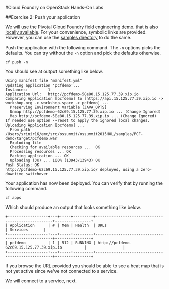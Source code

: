 #Cloud Foundry on OpenStack Hands-On Labs

##Exercise 2: Push your application

We will use the Pivotal Cloud Foundry field engineering [demo.](https://github.com/Pivotal-Field-Engineering/PCF-demo) that is also [locally available](../samples/PCF-demo). For your convenience, symbolic links are provided. However, you can use the [samples directory](../samples/PCF-demo) to do the same.

Push the application with the following command. The `-n` options picks the defaults. You can try without the `-n` option and pick the defaults otherwise.

```
cf push -n
```

You should see at output something like below.

```
Using manifest file "manifest.yml"
Updating application 'pcfdemo'...
Instances:         1
Application Url:   http://pcfdemo-58e80.15.125.77.39.xip.io
Comparing Application [pcfdemo] to [https://api.15.125.77.39.xip.io -> workshop-org -> workshop-space -> pcfdemo] ... 
  Preserving Environment Variable [JAVA_OPTS]
  Unmap http://pcfdemo-62c69.15.125.77.39.xip.io ... (Change Ignored)
  Map http://pcfdemo-58e80.15.125.77.39.xip.io ... (Change Ignored)
If needed use option --reset to apply the ignored local changes.
Uploading Application [pcfdemo] ... 
  From path /Users/srinir16/emc/src/ossummit/ossummit2015HOL/samples/PCF-demo/target/pcfdemo.war
  Exploding file
  Checking for available resources ...  OK
  Processing resources ... OK
  Packing application ... OK
  Uploading (3K) ... 100% (13943/13943) OK
Push Status: OK
http://pcfdemo-62c69.15.125.77.39.xip.io/ deployed, using a zero-downtime switchover
```

Your application has now been deployed. You can verify that by running the following command.

```
cf apps
```

Which should produce an output that looks something like below.

```
+------------------+---+-----+---------+---------------------------------------------------+----------------+
| Application      | # | Mem | Health  | URLs                                              | Services       |
+------------------+---+-----+---------+---------------------------------------------------+----------------+
| pcfdemo          | 1 | 512 | RUNNING | http://pcfdemo-62c69.15.125.77.39.xip.io          |                |
+------------------+---+-----+---------+---------------------------------------------------+----------------+
```

If you browse the URL provided you should be able to see a heat map that is not yet active since we've not connected to a service.

We will connect to a service, next.






